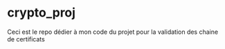 # crypto_proj

Ceci est le repo dédier à mon code du projet pour la validation des chaine de certificats
